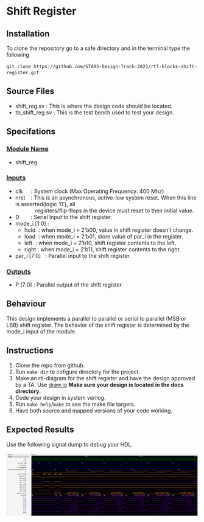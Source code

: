# Shift Register

## Installation
To clone the repository go to a safe directory and in the terminal type the following <br> 
```
git clone https://github.com/STARS-Design-Track-2023/rtl-blocks-shift-register.git
```

## Source Files
- shift_reg.sv : This is where the design code should be located.
- tb_shift_reg.sv : This is the test bench used to test your design.

## Specifations
### <u>Module Name</u> 
- shift_reg
### <u>Inputs</u>
- clk  &emsp; : System clock (Max Operating Frequency: 400 Mhz)
- nrst &ensp; : This is an asynchronous, active-low system reset. When this line is  asserted(logic ‘0’), all <br> &emsp; &emsp; &nbsp; &nbsp; registers/flip-flops in the device must reset to their initial value.
- D &emsp; &nbsp; : Serial Input to the shift register.
- mode_i [1:0] :  
  - hold &nbsp;: when mode_i = 2’b00, value in shift register doesn’t change.
  - load &nbsp;: when mode_i = 2’b01, store value of par_i in the register.
  - left &nbsp;: when mode_i = 2’b10, shift register contents to the left.
  - right : when mode_i  = 2’b11, shift register contents to the right.
- par_i [7:0] &nbsp; : Parallel input to the shift register.
### <u>Outputs</u>
- P [7:0] : Parallel output of the shift register.
## Behaviour
This design implements a parallel to parallel or serial to parallel (MSB or LSB) shift register. The behavior of the shift register is determined by the mode_i input of the module.
## Instructions
1. Clone the repo from github.
2. Run `make dir` to cofigure directory for the project.
3. Make an rtl-diagram for the shift register and have the design approved by a TA. Use [draw.io](https://app.diagrams.net/) **Make sure your design is located in the docs directory.**
4. Code your design in system verilog.
5. Run `make help`/`make` to see the make file targets.
6. Have both source and mapped versions of your code working.
## Expected Results
Use the following signal dump to debug your HDL.

![GTKwave Simulation!](/img/sig_dump.png "GTKwave simulation")

 

